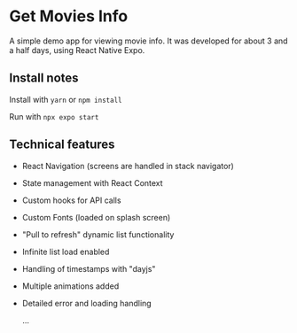 # Get Movies Info

A simple demo app for viewing movie info. It was developed for about 3 and a half days, using React Native Expo.

## Install notes

Install with `yarn` or `npm install`

Run with `npx expo start`

## Technical features

- React Navigation (screens are handled in stack navigator)
- State management with React Context
- Custom hooks for API calls
- Custom Fonts (loaded on splash screen)
- "Pull to refresh" dynamic list functionality
- Infinite list load enabled
- Handling of timestamps with "dayjs"
- Multiple animations added
- Detailed error and loading handling

  ...
